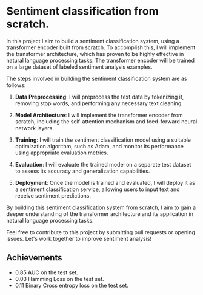 # Sentiment classification from scratch.

In this project I aim to build a sentiment classification system, using a transformer encoder built from scratch.
To accomplish this, I will implement the transformer architecture, which has proven to be highly effective in natural language processing tasks. The transformer encoder will be trained on a large dataset of labeled sentiment analysis examples.

The steps involved in building the sentiment classification system are as follows:

1. **Data Preprocessing**: I will preprocess the text data by tokenizing it, removing stop words, and performing any necessary text cleaning.

2. **Model Architecture**: I will implement the transformer encoder from scratch, including the self-attention mechanism and feed-forward neural network layers.

3. **Training**: I will train the sentiment classification model using a suitable optimization algorithm, such as Adam, and monitor its performance using appropriate evaluation metrics.

4. **Evaluation**: I will evaluate the trained model on a separate test dataset to assess its accuracy and generalization capabilities.

5. **Deployment**: Once the model is trained and evaluated, I will deploy it as a sentiment classification service, allowing users to input text and receive sentiment predictions.

By building this sentiment classification system from scratch, I aim to gain a deeper understanding of the transformer architecture and its application in natural language processing tasks.

Feel free to contribute to this project by submitting pull requests or opening issues. Let's work together to improve sentiment analysis!

## Achievements

* 0.85 AUC on the test set.
* 0.03 Hamming Loss on the test set.
* 0.11 Binary Cross entropy loss on the test set.

